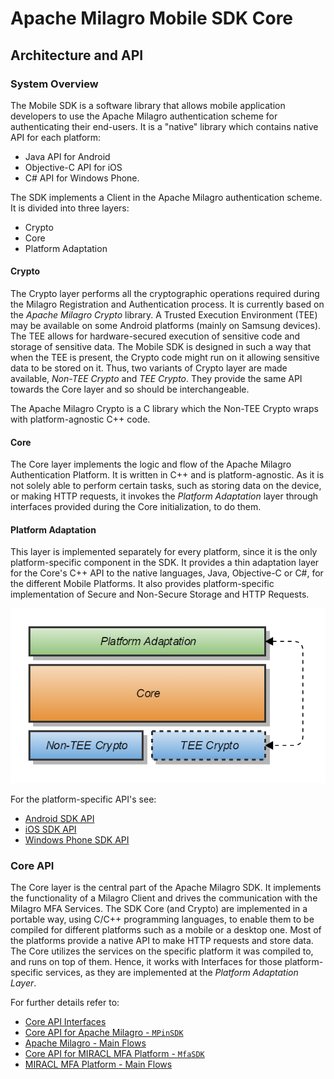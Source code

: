 # Apache Milagro Mobile SDK Core

## Architecture and API

### System Overview
The Mobile SDK is a software library that allows mobile application developers to use the Apache Milagro authentication scheme for authenticating their end-users. It is a "native" library which contains native API for each platform:
- Java API for Android
- Objective-C API for iOS
- C# API for Windows Phone.

The SDK implements a Client in the Apache Milagro authentication scheme. It is divided into three layers:
* Crypto
* Core
* Platform Adaptation

#### Crypto

The Crypto layer performs all the cryptographic operations required during the Milagro Registration and Authentication process.
It is currently based on the _Apache Milagro Crypto_ library.
A Trusted Execution Environment (TEE) may be available on some Android platforms (mainly on Samsung devices).
The TEE allows for hardware-secured execution of sensitive code and storage of sensitive data.
The Mobile SDK is designed in such a way that when the TEE is present, the Crypto code might run on it allowing sensitive data to be stored on it.
Thus, two variants of Crypto layer are made available, _Non-TEE Crypto_ and _TEE Crypto_.
They provide the same API towards the Core layer and so should be interchangeable.

The Apache Milagro Crypto is a C library which the Non-TEE Crypto wraps with platform-agnostic C++ code.

#### Core

The Core layer implements the logic and flow of the Apache Milagro Authentication Platform.
It is written in C++ and is platform-agnostic.
As it is not solely able to perform certain tasks, such as storing data on the device, or making HTTP requests, it invokes the _Platform Adaptation_ layer through interfaces provided during the Core initialization, to do them.

#### Platform Adaptation

This layer is implemented separately for every platform, since it is the only platform-specific component in the SDK.
It provides a thin adaptation layer for the Core's C++ API to the native languages, Java, Objective-C or C#, for the different Mobile Platforms.
It also provides platform-specific implementation of Secure and Non-Secure Storage and HTTP Requests.

![alt text](Mobile-SDK-Architecture.png)

For the platform-specific API's see:
* [Android SDK API](https://github.com/apache/incubator-milagro-mfa-sdk-android)
* [iOS SDK API](https://github.com/apache/incubator-milagro-mfa-sdk-ios)
* [Windows Phone SDK API](https://github.com/apache/incubator-milagro-mfa-sdk-wp)

### Core API

The Core layer is the central part of the Apache Milagro SDK.
It implements the functionality of a Milagro Client and drives the communication with the Milagro MFA Services.
The SDK Core (and Crypto) are implemented in a portable way, using C/C++ programming languages, to enable them to be compiled for different platforms such as a mobile or a desktop one.
Most of the platforms provide a native API to make HTTP requests and store data.
The Core utilizes the services on the specific platform it was compiled to, and runs on top of them.
Hence, it works with Interfaces for those platform-specific services, as they are implemented at the _Platform Adaptation Layer_.

For further details refer to:
* [Core API Interfaces](docs/core-api-interfaces.md)
* [Core API for Apache Milagro - `MPinSDK`](docs/core-api-mpinsdk.md)
* [Apache Milagro - Main Flows](docs/mpinsdk-flows.md)
* [Core API for MIRACL MFA Platform - `MfaSDK`](docs/core-api-mfasdk.md)
* [MIRACL MFA Platform - Main Flows](docs/mfasdk-flows.md)
